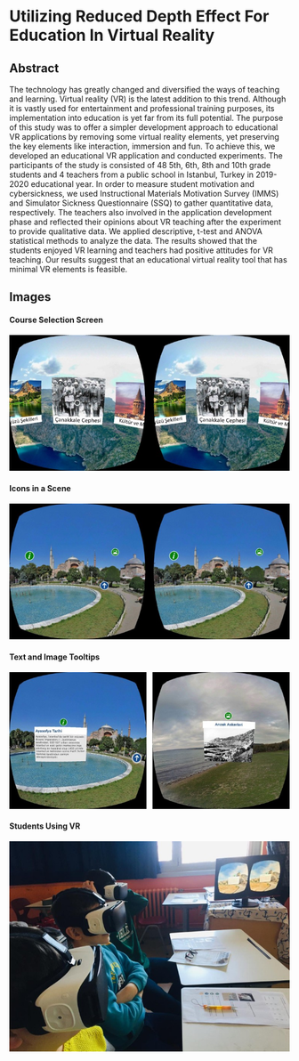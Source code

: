 # Utilizing Reduced Depth Effect For Education In Virtual Reality

## Abstract

The technology has greatly changed and diversified the ways of teaching and learning. Virtual reality (VR) is the latest addition to this trend. Although it is vastly used for entertainment and professional training purposes, its implementation into education is yet far from its full potential. The purpose of this study was to offer a simpler development approach to educational VR applications by removing some virtual reality elements, yet preserving the key elements like interaction, immersion and fun. To achieve this, we developed an educational VR application and conducted experiments. The participants of the study is consisted of 48 5th, 6th, 8th and 10th grade students and 4 teachers from a public school in Istanbul, Turkey in 2019-2020 educational year. In order to measure student motivation and cybersickness, we used Instructional Materials Motivation Survey (IMMS) and Simulator Sickness Questionnaire (SSQ) to gather quantitative data, respectively. The teachers also involved in the application development phase and reflected their opinions about VR teaching after the experiment to provide qualitative data. We applied descriptive, t-test and ANOVA statistical methods to analyze the data. The results showed that the students enjoyed VR learning and teachers had positive attitudes for VR teaching. Our results suggest that an educational virtual reality tool that has minimal VR elements is feasible.

## Images

#### Course Selection Screen
![courseSelection](images/courseSelection.jpg)

#### Icons in a Scene
![iconsinascene](images/iconsinascene.jpg)

#### Text and Image Tooltips
![textandimagetooltips](images/textandimagetooltips.jpg)

#### Students Using VR
![studentsusingvr](images/studentsusingvr.jpg)